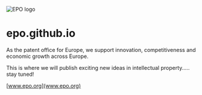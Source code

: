 ![EPO logo](image/logo.gif)
# epo.github.io

As the patent office for Europe, we support innovation, competitiveness and economic growth across Europe.  

This is where we will publish exciting new ideas in intellectual property..... stay tuned!

[www.epo.org](www.epo.org)
